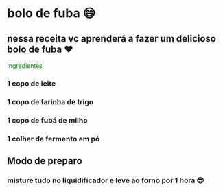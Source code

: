 # bolo de fuba :smile: <br>

## nessa receita vc aprenderá a fazer um delicioso bolo de fuba :heart:<br>

<font color="green"> Ingredientes</font> <br>

### 1 copo de leite <br>
### 1 copo de farinha de trigo<br>
### 1 copo de fubá de milho <br>
### 1 colher de fermento em pó

## Modo de preparo<br>

### misture tudo no liquidificador e leve ao forno por 1 hora :sunglasses:
